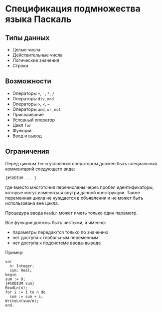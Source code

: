 Спецификация подмножества языка Паскаль
=======================================

Типы данных
-----------

* Целые числа
* Действительные числа
* Логические значения
* Строки


Возможности
-----------

* Операторы `+`, `-`, `*`, `/`
* Операторы `div`, `mod`
* Операторы `>`, `<`, `=`
* Операторы `and`, `or`, `not`
* Присваивание
* Условный оператор
* Цикл `for`
* Функции
* Ввод и вывод


Ограничения
-----------

Перед циклом `for` и условным оператором должен быть
специальный комментарий следующего вида:

    {#SODIUM ... }

где вместо многоточия перечислены через пробел
идентификаторы, которые могут изменяться внутри
данной конструкции. Также переменная цикла не
нуждается в объявлении и не может быть использована
вне цикла.

Процедура ввода `ReadLn` может иметь только один
параметр.

Все функции должны быть чистыми, а именно:

* параметры передаются только по значению
* нет доступа к глобальным переменным
* нет доступа к подсистеме ввода-вывода

Пример:

    var
      n: Integer;
      sum: Real;
    begin
    sum := 0;
    {#SODIUM sum}
    ReadLn(n);
    for i := 1 to n do
      sum := sum + i;
    WriteLn(sum/n);
    end.
